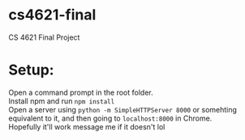 # cs4621-final
CS 4621 Final Project

# Setup:
Open a command prompt in the root folder. <br />
Install npm and run `npm install` <br />
Open a server using `python -m SimpleHTTPServer 8000` or somehting equivalent to it, and then going to `localhost:8000` in Chrome. <br />
Hopefully it'll work message me if it doesn't lol <br />
